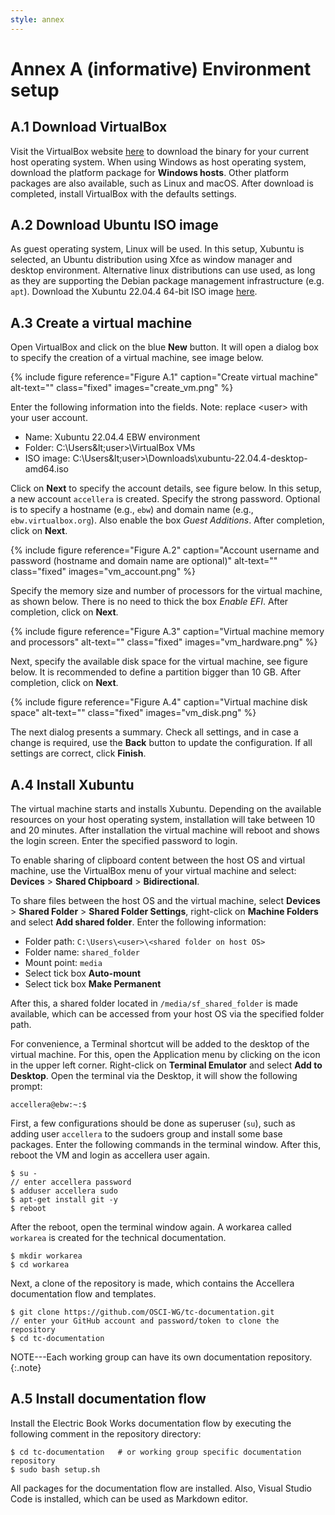 ```yaml
---
style: annex
---
```


# Annex A **(informative)** Environment setup

## A.1 Download VirtualBox

Visit the VirtualBox website [here][virtualbox] to download the binary for your current host operating system. When using Windows as host operating system, download the platform package for **Windows hosts**. Other platform packages are also available, such as Linux and macOS. After download is completed, install VirtualBox with the defaults settings.

## A.2 Download Ubuntu ISO image

As guest operating system, Linux will be used. In this setup, Xubuntu is selected, an Ubuntu distribution using Xfce as window manager and desktop environment. Alternative linux distributions can use used, as long as they are supporting the Debian package management infrastructure (e.g. `apt`). Download the Xubuntu 22.04.4 64-bit ISO image [here][xubuntu].

## A.3 Create a virtual machine

Open VirtualBox and click on the blue **New** button. It will open a dialog box to specify the creation of a virtual machine, see image below.

{% include figure
   reference="Figure A.1"
   caption="Create virtual machine"
   alt-text=""
   class="fixed"
   images="create_vm.png"
%}

Enter the following information into the fields. Note: replace &lt;user&gt; with your user account.
- Name: Xubuntu 22.04.4 EBW environment
- Folder: C:\Users\&lt;user&gt;\VirtualBox VMs 
- ISO image: C:\Users\&lt;user&gt;\Downloads\xubuntu-22.04.4-desktop-amd64.iso

Click on **Next** to specify the account details, see figure below. In this setup, a new account `accellera` is created. Specify the strong password. Optional is to specify a hostname (e.g., `ebw`) and domain name (e.g., `ebw.virtualbox.org`). Also enable the box *Guest Additions*. After completion, click on **Next**.

{% include figure
   reference="Figure A.2"
   caption="Account username and password (hostname and domain name are optional)"
   alt-text=""
   class="fixed"
   images="vm_account.png"
%}

Specify the memory size and number of processors for the virtual machine, as shown below. There is no need to thick the box *Enable EFI*. After completion, click on **Next**.

{% include figure
   reference="Figure A.3"
   caption="Virtual machine memory and processors"
   alt-text=""
   class="fixed"
   images="vm_hardware.png"
%}

Next, specify the available disk space for the virtual machine, see figure below. It is recommended to define a partition bigger than 10 GB. After completion, click on **Next**.

{% include figure
   reference="Figure A.4"
   caption="Virtual machine disk space"
   alt-text=""
   class="fixed"
   images="vm_disk.png"
%}

The next dialog presents a summary. Check all settings, and in case a change is required, use the **Back** button to update the configuration. If all settings are correct, click **Finish**.

## A.4 Install Xubuntu

The virtual machine starts and installs Xubuntu. Depending on the available resources on your host operating system, installation will take between 10 and 20 minutes. After installation the virtual machine will reboot and shows the login screen. Enter the specified password to login.

To enable sharing of clipboard content between the host OS and virtual machine, use the VirtualBox menu of your virtual machine and select: **Devices** > **Shared Chipboard** > **Bidirectional**. 

To share files between the host OS and the virtual machine, select **Devices** > **Shared Folder** > **Shared Folder Settings**, right-click on **Machine Folders** and select **Add shared folder**. Enter the following information:

* Folder path: `C:\Users\<user>\<shared folder on host OS>`
* Folder name: `shared_folder`
* Mount point: `media`
* Select tick box **Auto-mount**
* Select tick box **Make Permanent**

After this, a shared folder located in `/media/sf_shared_folder` is made available, which can be accessed from your host OS via the specified folder path.

For convenience, a Terminal shortcut will be added to the desktop of the virtual machine. For this, open the Application menu by clicking on the icon in the upper left corner. Right-click on **Terminal Emulator** and select **Add to Desktop**. Open the terminal via the Desktop, it will show the following prompt:

    accellera@ebw:~:$

First, a few configurations should be done as superuser (`su`), such as adding user `accellera` to the sudoers group and install some base packages. Enter the following commands in the terminal window. After this, reboot the VM and login as accellera user again.
 
    $ su -
    // enter accellera password
    $ adduser accellera sudo
    $ apt-get install git -y
    $ reboot

After the reboot, open the terminal window again. A workarea called `workarea` is created for the technical documentation.

    $ mkdir workarea
    $ cd workarea
	
Next, a clone of the repository is made, which contains the Accellera documentation flow and templates.

    $ git clone https://github.com/OSCI-WG/tc-documentation.git
    // enter your GitHub account and password/token to clone the repository
    $ cd tc-documentation

NOTE---Each working group can have its own documentation repository.
{:.note}

## A.5 Install documentation flow

Install the Electric Book Works documentation flow by executing the following comment in the repository directory:

    $ cd tc-documentation   # or working group specific documentation repository
    $ sudo bash setup.sh

All packages for the documentation flow are installed. Also, Visual Studio Code is installed, which can be used as Markdown editor.


[virtualbox]: https://www.virtualbox.org/wiki/Downloads
[xubuntu]: https://cdimage.ubuntu.com/xubuntu/releases/jammy/release/
